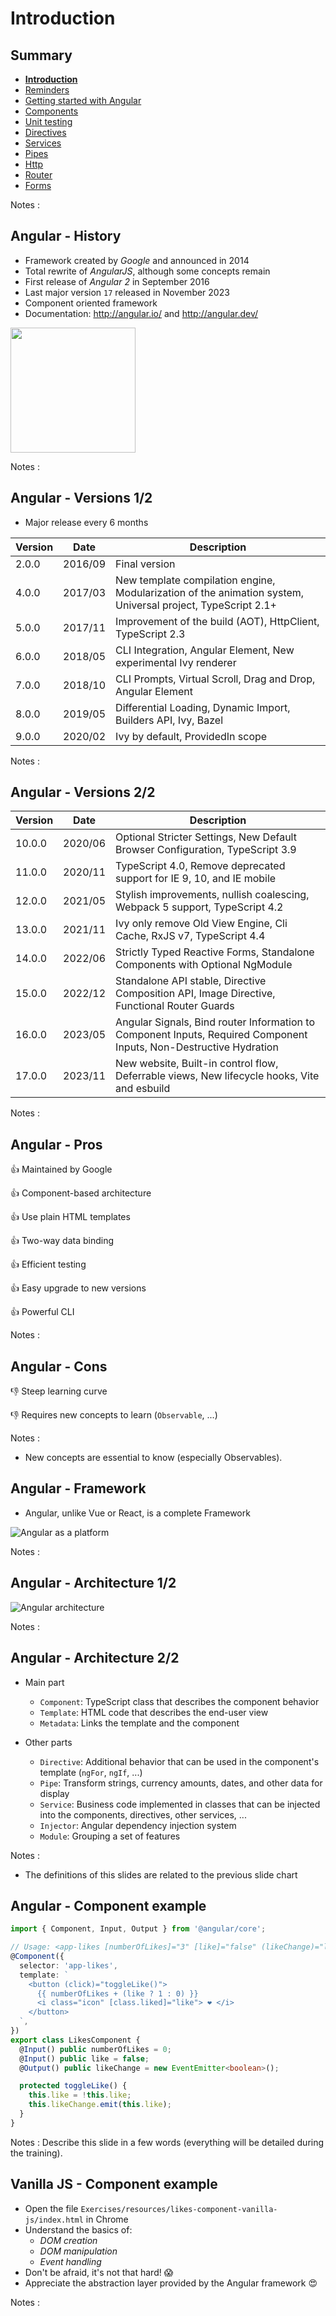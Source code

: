 # Introduction

<!-- .slide: class="page-title" -->



## Summary

<!-- .slide: class="toc" -->

- **[Introduction](#/1)**
- [Reminders](#/2)
- [Getting started with Angular](#/3)
- [Components](#/4)
- [Unit testing](#/5)
- [Directives](#/6)
- [Services](#/7)
- [Pipes](#/8)
- [Http](#/9)
- [Router](#/10)
- [Forms](#/11)

Notes :



## Angular - History

- Framework created by *Google* and announced in 2014
- Total rewrite of *AngularJS*, although some concepts remain
- First release of *Angular 2* in September 2016
- Last major version `17` released in November 2023
- Component oriented framework
- Documentation: http://angular.io/ and http://angular.dev/

<img src="resources/angular-logo.png" height="200">

Notes :



## Angular - Versions 1/2

- Major release every 6 months

| Version | Date    | Description                                                                                                 |
| ------- | ------- | ----------------------------------------------------------------------------------------------------------- |
| 2.0.0   | 2016/09 | Final version                                                                                               |
| 4.0.0   | 2017/03 | New template compilation engine, Modularization of the animation system, Universal project, TypeScript 2.1+ |
| 5.0.0   | 2017/11 | Improvement of the build (AOT), HttpClient, TypeScript 2.3                                                  |
| 6.0.0   | 2018/05 | CLI Integration, Angular Element, New experimental Ivy renderer                                             |
| 7.0.0   | 2018/10 | CLI Prompts, Virtual Scroll, Drag and Drop, Angular Element                                                 |
| 8.0.0   | 2019/05 | Differential Loading, Dynamic Import, Builders API, Ivy, Bazel                                              |
| 9.0.0   | 2020/02 | Ivy by default, ProvidedIn scope                                                                            |

Notes :



## Angular - Versions 2/2

| Version | Date    | Description                                                                                                        |
| ------- | ------- | ------------------------------------------------------------------------------------------------------------------ |
| 10.0.0  | 2020/06 | Optional Stricter Settings, New Default Browser Configuration, TypeScript 3.9                                      |
| 11.0.0  | 2020/11 | TypeScript 4.0, Remove deprecated support for IE 9, 10, and IE mobile                                              |
| 12.0.0  | 2021/05 | Stylish improvements, nullish coalescing, Webpack 5 support, TypeScript 4.2                                        |
| 13.0.0  | 2021/11 | Ivy only remove Old View Engine, Cli Cache, RxJS v7, TypeScript 4.4                                                |
| 14.0.0  | 2022/06 | Strictly Typed Reactive Forms, Standalone Components with Optional NgModule                                        |
| 15.0.0  | 2022/12 | Standalone API stable, Directive Composition API, Image Directive, Functional Router Guards                        |
| 16.0.0  | 2023/05 | Angular Signals, Bind router Information to Component Inputs, Required Component Inputs, Non-Destructive Hydration |
| 17.0.0  | 2023/11 | New website, Built-in control flow, Deferrable views, New lifecycle hooks, Vite and esbuild                        |

Notes :



## Angular - Pros

👍 Maintained by Google

👍 Component-based architecture

👍 Use plain HTML templates

👍 Two-way data binding

👍 Efficient testing

👍 Easy upgrade to new versions

👍 Powerful CLI

Notes :



## Angular - Cons

👎 Steep learning curve

👎 Requires new concepts to learn (`Observable`, ...)

Notes :
- New concepts are essential to know (especially Observables).



## Angular - Framework

- Angular, unlike Vue or React, is a complete Framework

![Angular as a platform](resources/platform.png)

Notes :



## Angular - Architecture 1/2

![Angular architecture](resources/angular-architecture.png)

Notes :



## Angular - Architecture 2/2

- Main part
  - `Component`: TypeScript class that describes the component behavior
  - `Template`: HTML code that describes the end-user view
  - `Metadata`: Links the template and the component

- Other parts
  - `Directive`: Additional behavior that can be used in the component's template (`ngFor`, `ngIf`, ...)
  - `Pipe`: Transform strings, currency amounts, dates, and other data for display
  - `Service`: Business code implemented in classes that can be injected into the components, directives, other services, ...
  - `Injector`: Angular dependency injection system
  - `Module`: Grouping a set of features

Notes :
- The definitions of this slides are related to the previous slide chart



## Angular - Component example

<div>

```ts
import { Component, Input, Output } from '@angular/core';

// Usage: <app-likes [numberOfLikes]="3" [like]="false" (likeChange)="likeChanged($event)" />
@Component({
  selector: 'app-likes',
  template: `
    <button (click)="toggleLike()">
      {{ numberOfLikes + (like ? 1 : 0) }}
      <i class="icon" [class.liked]="like"> ❤ </i>
    </button>
  `,
})
export class LikesComponent {
  @Input() public numberOfLikes = 0;
  @Input() public like = false;
  @Output() public likeChange = new EventEmitter<boolean>();

  protected toggleLike() {
    this.like = !this.like;
    this.likeChange.emit(this.like);
  }
}
```

<div>

Notes :
Describe this slide in a few words (everything will be detailed during the training).



## Vanilla JS - Component example

- Open the file `Exercises/resources/likes-component-vanilla-js/index.html` in Chrome
- Understand the basics of:
  - *DOM creation*
  - *DOM manipulation*
  - *Event handling*
- Don't be afraid, it's not that hard! 😱
- Appreciate the abstraction layer provided by the Angular framework 😍

Notes :



<!-- .slide: class="page-questions" -->
